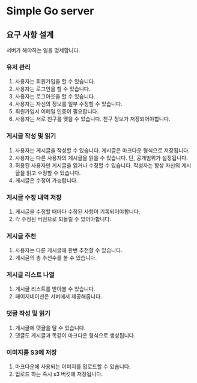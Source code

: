 # Simple Go server
## 요구 사항 설계 
서버가 해야하는 일을 명세합니다.
### 유저 관리
1. 사용자는 회원가입을 할 수 있습니다. 
2. 사용자는 로그인을 할 수 있습니다.
3. 사용자는 로그아웃을 할 수 있습니다.
4. 사용자는 자신의 정보를 일부 수정할 수 있습니다.
5. 회원가입시 이메일 인증이 필요합니다. 
6. 사용자는 서로 친구를 맺을 수 있습니다. 친구 정보가 저장되어야합니다.
### 게시글 작성 및 읽기
1. 사용자는 게시글을 작성할 수 있습니다. 게시글은 마크다운 형식으로 저장됩니다.
2. 사용자는 다른 사용자의 게시글을 읽을 수 있습니다. 단, 공개범위가 설정됩니다.
3. 허용된 사용자만 게시글을 읽거나 수정할 수 있습니다. 작성자는 항상 자신의 게시글을 읽고 수정할 수 있습니다. 
4. 게시글은 수정이 가능합니다.
### 게시글 수정 내역 저장
1. 게시글을 수정할 때마다 수정된 사항이 기록되어야합니다.
2. 각 수정된 버전으로 되돌릴 수 있어야합니다. 
### 게시글 추천
1. 사용자는 다른 게시글에 한번 추천할 수 있습니다.
2. 게시글의 총 추천수를 볼 수 있습니다.
### 게시글 리스트 나열
1. 게시글 리스트를 받아볼 수 있습니다.
2. 페이지네이션은 서버에서 제공해줍니다.
### 댓글 작성 및 읽기
1. 게시글에 댓글을 달 수 있습니다.
2. 댓글도 게시글과 똑같이 마크다운 형식으로 생성됩니다. 
### 이미지를 S3에 저장
1. 마크다운에 사용되는 이미지를 업로드할 수 있습니다.
2. 업로드 하는 즉시 s3 버킷에 저장됩니다.
